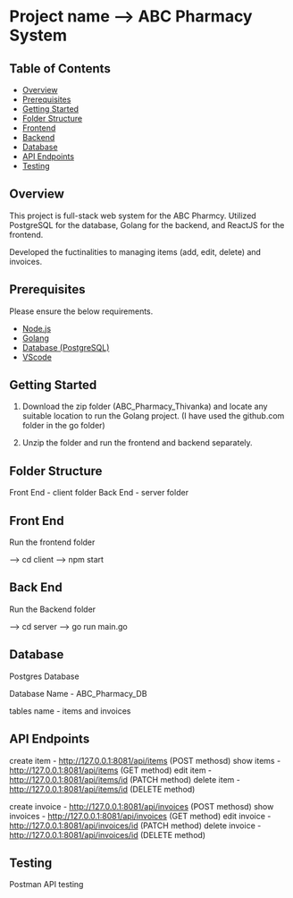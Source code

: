 # Project name --> ABC Pharmacy System 

## Table of Contents
- [Overview](#overview)
- [Prerequisites](#prerequisites)
- [Getting Started](#getting-started)
- [Folder Structure](#folder-structure)
- [Frontend](#frontend)
- [Backend](#backend)
- [Database](#database)
- [API Endpoints](#api-endpoints)
- [Testing](#testing)

## Overview
This project is full-stack web system for the ABC Pharmcy.
Utilized PostgreSQL for the database, Golang for the backend, and ReactJS for the frontend.

Developed the fuctinalities to managing items (add, edit, delete) and invoices.

## Prerequisites

Please ensure the below requirements.

- [Node.js](https://nodejs.org/)
- [Golang](https://golang.org/)
- [Database (PostgreSQL)](https://www.postgresql.org/)
- [VScode](https://code.visualstudio.com)

## Getting Started

1. Download the zip folder (ABC_Pharmacy_Thivanka) and locate any suitable location to run the Golang project.
(I have used the github.com folder in the go folder)

2. Unzip the folder and run the frontend and backend separately.

## Folder Structure

Front End - client folder
Back End - server folder

## Front End

Run the frontend folder

--> cd client
--> npm start

## Back End

Run the Backend folder

--> cd server
--> go run main.go

## Database

Postgres Database

Database Name - ABC_Pharmacy_DB

tables name - items and invoices

## API Endpoints

create item - http://127.0.0.1:8081/api/items (POST methosd)
show items - http://127.0.0.1:8081/api/items (GET method)
edit item - http://127.0.0.1:8081/api/items/id (PATCH method)
delete item - http://127.0.0.1:8081/api/items/id (DELETE method)

create invoice - http://127.0.0.1:8081/api/invoices (POST methosd)
show invoices - http://127.0.0.1:8081/api/invoices (GET method)
edit invoice - http://127.0.0.1:8081/api/invoices/id (PATCH method)
delete invoice - http://127.0.0.1:8081/api/invoices/id (DELETE method)

## Testing

Postman API testing
